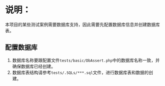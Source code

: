 # 说明：

本项目的某些测试案例需要数据库支持，因此需要先配置数据库信息并创建数据库表。

## 配置数据库
1. 数据库名称要跟配置文件`tests/basic/DbAssert.php`中的数据库名称一致，并确保数据库已经创建。
2. 数据库表结构请参考`tests/.SQLs/***.sql`文件，进行数据库表和数据的创建。


